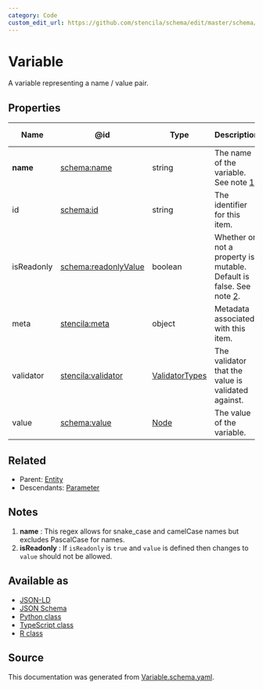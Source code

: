 ```yaml
---
category: Code
custom_edit_url: https://github.com/stencila/schema/edit/master/schema/Variable.schema.yaml
---
```


# Variable

A variable representing a name / value pair.

## Properties

| Name       | @id                                                             | Type                                | Description                                                                   | Inherited from          |
| ---------- | --------------------------------------------------------------- | ----------------------------------- | ----------------------------------------------------------------------------- | ----------------------- |
| **name**   | [schema:name](https://schema.org/name)                          | string                              | The name of the variable. See note [1](#notes).                               | [Variable](Variable.md) |
| id         | [schema:id](https://schema.org/id)                              | string                              | The identifier for this item.                                                 | [Entity](Entity.md)     |
| isReadonly | [schema:readonlyValue](https://schema.org/readonlyValue)        | boolean                             | Whether or not a property is mutable. Default is false. See note [2](#notes). | [Variable](Variable.md) |
| meta       | [stencila:meta](https://schema.stenci.la/meta.jsonld)           | object                              | Metadata associated with this item.                                           | [Entity](Entity.md)     |
| validator  | [stencila:validator](https://schema.stenci.la/validator.jsonld) | [ValidatorTypes](ValidatorTypes.md) | The validator that the value is validated against.                            | [Variable](Variable.md) |
| value      | [schema:value](https://schema.org/value)                        | [Node](Node.md)                     | The value of the variable.                                                    | [Variable](Variable.md) |

## Related

-   Parent: [Entity](Entity.md)
-   Descendants: [Parameter](Parameter.md)

## Notes

1.  **name** : This regex allows for snake_case and camelCase names but excludes PascalCase for names.
2.  **isReadonly** : If `isReadonly` is `true` and `value` is defined then changes to `value` should not be allowed.

## Available as

-   [JSON-LD](https://schema.stenci.la/Variable.jsonld)
-   [JSON Schema](https://schema.stenci.la/v1/Variable.schema.json)
-   [Python class](https://stencila.github.io/schema/py/docs/types.html#schema.types.Variable)
-   [TypeScript class](https://stencila.github.io/schema/ts/docs/interfaces/variable.html)
-   [R class](https://cran.r-project.org/web/packages/stencilaschema/stencilaschema.pdf)

## Source

This documentation was generated from [Variable.schema.yaml](https://github.com/stencila/schema/blob/master/schema/Variable.schema.yaml).
